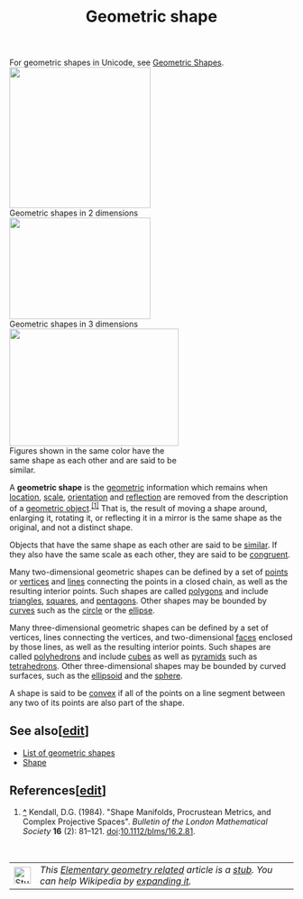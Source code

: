 ﻿---
lastrevid: 630577045
pageid: 1220579
canonicalurl: http://en.wikipedia.org/wiki/Geometric_shape
title: Geometric shape
editurl: http://en.wikipedia.org/w/index.php?title=Geometric_shape&action=edit
length: 2451
contentmodel: wikitext
pagelanguage: en
touched: 2015-02-18T22:12:11Z
ns: 0
fullurl: http://en.wikipedia.org/wiki/Geometric_shape
---

<div class="hatnote">For geometric shapes in Unicode, see <a href="/wiki/Geometric_Shapes" title="Geometric Shapes">Geometric Shapes</a>.</div>
<div class="thumb tright"><div class="thumbinner" style="width:252px;"><a href="/wiki/File:Area.svg" class="image"><img alt="" src="//upload.wikimedia.org/wikipedia/commons/thumb/b/b9/Area.svg/250px-Area.svg.png" width="250" height="250" class="thumbimage" srcset="//upload.wikimedia.org/wikipedia/commons/thumb/b/b9/Area.svg/375px-Area.svg.png 1.5x, //upload.wikimedia.org/wikipedia/commons/thumb/b/b9/Area.svg/500px-Area.svg.png 2x" data-file-width="401" data-file-height="401" /></a>  <div class="thumbcaption"><div class="magnify"><a href="/wiki/File:Area.svg" class="internal" title="Enlarge"></a></div>Geometric shapes in 2 dimensions</div></div></div>
<div class="thumb tright"><div class="thumbinner" style="width:252px;"><a href="/wiki/File:Basic_shapes.svg" class="image"><img alt="" src="//upload.wikimedia.org/wikipedia/commons/thumb/3/38/Basic_shapes.svg/250px-Basic_shapes.svg.png" width="250" height="180" class="thumbimage" srcset="//upload.wikimedia.org/wikipedia/commons/thumb/3/38/Basic_shapes.svg/375px-Basic_shapes.svg.png 1.5x, //upload.wikimedia.org/wikipedia/commons/thumb/3/38/Basic_shapes.svg/500px-Basic_shapes.svg.png 2x" data-file-width="697" data-file-height="503" /></a>  <div class="thumbcaption"><div class="magnify"><a href="/wiki/File:Basic_shapes.svg" class="internal" title="Enlarge"></a></div>Geometric shapes in 3 dimensions</div></div></div>
<div class="thumb tleft"><div class="thumbinner" style="width:302px;"><a href="/wiki/File:Similar-geometric-shapes.svg" class="image"><img alt="" src="//upload.wikimedia.org/wikipedia/commons/thumb/5/5d/Similar-geometric-shapes.svg/300px-Similar-geometric-shapes.svg.png" width="300" height="208" class="thumbimage" srcset="//upload.wikimedia.org/wikipedia/commons/thumb/5/5d/Similar-geometric-shapes.svg/450px-Similar-geometric-shapes.svg.png 1.5x, //upload.wikimedia.org/wikipedia/commons/thumb/5/5d/Similar-geometric-shapes.svg/600px-Similar-geometric-shapes.svg.png 2x" data-file-width="936" data-file-height="648" /></a>  <div class="thumbcaption"><div class="magnify"><a href="/wiki/File:Similar-geometric-shapes.svg" class="internal" title="Enlarge"></a></div>Figures shown in the same color have the same shape as each other and are said to be similar.</div></div></div>
<p>A <b>geometric shape</b> is the <a href="/wiki/Geometry" title="Geometry">geometric</a> information which remains when <a href="/wiki/Translation_(geometry)" title="Translation (geometry)">location</a>, <a href="/wiki/Scaling_(geometry)" title="Scaling (geometry)">scale</a>, <a href="/wiki/Orientation_(geometry)" title="Orientation (geometry)">orientation</a> and <a href="/wiki/Reflection_(geometry)" title="Reflection (geometry)" class="mw-redirect">reflection</a> are removed from the description of a <a href="/wiki/Mathematical_object" title="Mathematical object">geometric object</a>.<sup id="cite_ref-1" class="reference"><a href="#cite_note-1"><span>[</span>1<span>]</span></a></sup> That is, the result of moving a shape around, enlarging it, rotating it, or reflecting it in a mirror is the same shape as the original, and not a distinct shape.
</p><p>Objects that have the same shape as each other are said to be <a href="/wiki/Similarity_(geometry)" title="Similarity (geometry)">similar</a>. If they also have the same scale as each other, they are said to be <a href="/wiki/Congruence_(geometry)" title="Congruence (geometry)">congruent</a>.
</p><p>Many two-dimensional geometric shapes can be defined by a set of <a href="/wiki/Point_(geometry)" title="Point (geometry)">points</a> or <a href="/wiki/Vertex_(geometry)" title="Vertex (geometry)">vertices</a> and <a href="/wiki/Line_(geometry)" title="Line (geometry)">lines</a> connecting the points in a closed chain, as well as the resulting interior points. Such shapes are called <a href="/wiki/Polygon" title="Polygon">polygons</a> and include <a href="/wiki/Triangle" title="Triangle">triangles</a>, <a href="/wiki/Square" title="Square">squares</a>, and <a href="/wiki/Pentagon" title="Pentagon">pentagons</a>. Other shapes may be bounded by <a href="/wiki/Curve" title="Curve">curves</a> such as the <a href="/wiki/Circle" title="Circle">circle</a> or the <a href="/wiki/Ellipse" title="Ellipse">ellipse</a>.
</p><p>Many three-dimensional geometric shapes can be defined by a set of vertices, lines connecting the vertices, and two-dimensional <a href="/wiki/Face_(geometry)" title="Face (geometry)">faces</a> enclosed by those lines, as well as the resulting interior points. Such shapes are called <a href="/wiki/Polyhedron" title="Polyhedron">polyhedrons</a> and include <a href="/wiki/Cube" title="Cube">cubes</a> as well as <a href="/wiki/Pyramid_(geometry)" title="Pyramid (geometry)">pyramids</a> such as <a href="/wiki/Tetrahedron" title="Tetrahedron">tetrahedrons</a>. Other three-dimensional shapes may be bounded by curved surfaces, such as the <a href="/wiki/Ellipsoid" title="Ellipsoid">ellipsoid</a> and the <a href="/wiki/Sphere" title="Sphere">sphere</a>.
</p><p>A shape is said to be <a href="/wiki/Convex_polytope" title="Convex polytope">convex</a> if all of the points on a line segment between any two of its points are also part of the shape.
</p>
<h2><span class="mw-headline" id="See_also">See also</span><span class="mw-editsection"><span class="mw-editsection-bracket">[</span><a href="/w/index.php?title=Geometric_shape&amp;action=edit&amp;section=1" title="Edit section: See also">edit</a><span class="mw-editsection-bracket">]</span></span></h2>
<ul><li><a href="/wiki/List_of_geometric_shapes" title="List of geometric shapes" class="mw-redirect">List of geometric shapes</a></li>
<li><a href="/wiki/Shape" title="Shape">Shape</a></li></ul>
<h2><span class="mw-headline" id="References">References</span><span class="mw-editsection"><span class="mw-editsection-bracket">[</span><a href="/w/index.php?title=Geometric_shape&amp;action=edit&amp;section=2" title="Edit section: References">edit</a><span class="mw-editsection-bracket">]</span></span></h2>
<ol class="references">
<li id="cite_note-1"><span class="mw-cite-backlink"><b><a href="#cite_ref-1">^</a></b></span> <span class="reference-text"><span class="citation journal">Kendall, D.G. (1984). "Shape Manifolds, Procrustean Metrics, and Complex Projective Spaces". <i>Bulletin of the London Mathematical Society</i> <b>16</b> (2): 81–121. <a href="/wiki/Digital_object_identifier" title="Digital object identifier">doi</a>:<a rel="nofollow" class="external text" href="//dx.doi.org/10.1112%2Fblms%2F16.2.81">10.1112/blms/16.2.81</a>.</span><span title="ctx_ver=Z39.88-2004&amp;rfr_id=info%3Asid%2Fen.wikipedia.org%3AGeometric+shape&amp;rft.atitle=Shape+Manifolds%2C+Procrustean+Metrics%2C+and+Complex+Projective+Spaces&amp;rft.au=Kendall%2C+D.G.&amp;rft.aulast=Kendall%2C+D.G.&amp;rft.date=1984&amp;rft.genre=article&amp;rft_id=info%3Adoi%2F10.1112%2Fblms%2F16.2.81&amp;rft.issue=2&amp;rft.jtitle=Bulletin+of+the+London+Mathematical+Society&amp;rft.pages=81-121&amp;rft_val_fmt=info%3Aofi%2Ffmt%3Akev%3Amtx%3Ajournal&amp;rft.volume=16" class="Z3988"><span style="display:none;">&#160;</span></span></span>
</li>
</ol>
<p><br />
</p>
<table class="metadata plainlinks stub" role="presentation" style="background:transparent"><tr><td><a href="/wiki/File:Dodecahedron.svg" class="image"><img alt="Stub icon" src="//upload.wikimedia.org/wikipedia/commons/thumb/a/a4/Dodecahedron.svg/30px-Dodecahedron.svg.png" width="30" height="30" srcset="//upload.wikimedia.org/wikipedia/commons/thumb/a/a4/Dodecahedron.svg/45px-Dodecahedron.svg.png 1.5x, //upload.wikimedia.org/wikipedia/commons/thumb/a/a4/Dodecahedron.svg/60px-Dodecahedron.svg.png 2x" data-file-width="300" data-file-height="300" /></a></td><td><i>This <a href="/wiki/Elementary_geometry" title="Elementary geometry" class="mw-redirect">Elementary geometry related</a> article is a <a href="/wiki/Wikipedia:Stub" title="Wikipedia:Stub">stub</a>. You can help Wikipedia by <a class="external text" href="//en.wikipedia.org/w/index.php?title=Geometric_shape&amp;action=edit">expanding it</a>.</i><div class="plainlinks hlist navbar mini" style="position: absolute; right: 15px; display: none;"><ul><li class="nv-view"><a href="/wiki/Template:Elementary-geometry-stub" title="Template:Elementary-geometry-stub"><span title="View this template">v</span></a></li><li class="nv-talk"><a href="/wiki/Template_talk:Elementary-geometry-stub" title="Template talk:Elementary-geometry-stub"><span title="Discuss this template">t</span></a></li><li class="nv-edit"><a class="external text" href="//en.wikipedia.org/w/index.php?title=Template:Elementary-geometry-stub&amp;action=edit"><span title="Edit this template">e</span></a></li></ul></div></td></tr></table>
